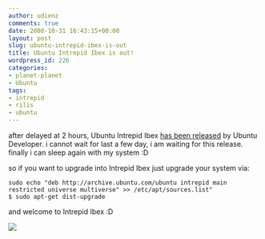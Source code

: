 ```yaml
---
author: udienz
comments: true
date: 2008-10-31 16:43:15+00:00
layout: post
slug: ubuntu-intrepid-ibex-is-out
title: Ubuntu Intrepid Ibex is out!
wordpress_id: 226
categories:
- planet-planet
- Ubuntu
tags:
- intrepid
- rilis
- ubuntu
---
```


after delayed at 2 hours, Ubuntu Intrepid Ibex [has been released](https://lists.ubuntu.com/archives/ubuntu-announce/2008-October/000116.html) by Ubuntu Developer. i cannot wait for last a few day, i am waiting for this release. finally i can sleep again with my system :D

so if you want to upgrade into Intrepid Ibex just upgrade your system via:

    
    sudo echo "deb http://archive.ubuntu.com/ubuntu intrepid main restricted universe multiverse" >> /etc/apt/sources.list"
    $ sudo apt-get dist-upgrade


and welcome to Intrepid Ibex :D

[![](http://www.ubuntu.com/files/countdown/810/a_white/countdown_8_10_a_00_days_a_here.png)](http://mirror.unej.ac.id/pub/iso/ubuntu/intrepid/)
